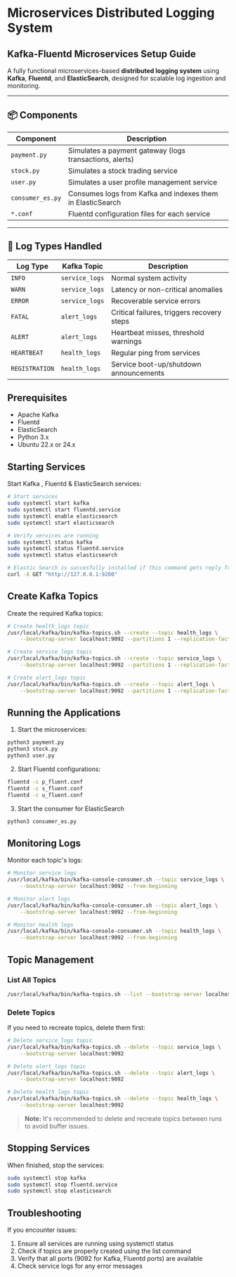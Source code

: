 # Microservices Distributed Logging System

## Kafka-Fluentd Microservices Setup Guide

A fully functional microservices-based **distributed logging system** using **Kafka**, **Fluentd**, and **ElasticSearch**, designed for scalable log ingestion and monitoring.

---

## 📦 Components

| Component      | Description                              |
|----------------|------------------------------------------|
| `payment.py`   | Simulates a payment gateway (logs transactions, alerts) |
| `stock.py`     | Simulates a stock trading service         |
| `user.py`      | Simulates a user profile management service |
| `consumer_es.py` | Consumes logs from Kafka and indexes them in ElasticSearch |
| `*.conf`       | Fluentd configuration files for each service |

---

## 🧠 Log Types Handled

| Log Type     | Kafka Topic     | Description                                  |
|--------------|------------------|----------------------------------------------|
| `INFO`       | `service_logs`   | Normal system activity                       |
| `WARN`       | `service_logs`   | Latency or non-critical anomalies            |
| `ERROR`      | `service_logs`   | Recoverable service errors                   |
| `FATAL`      | `alert_logs`     | Critical failures, triggers recovery steps   |
| `ALERT`      | `alert_logs`     | Heartbeat misses, threshold warnings         |
| `HEARTBEAT`  | `health_logs`    | Regular ping from services                   |
| `REGISTRATION` | `health_logs`  | Service boot-up/shutdown announcements       |


## Prerequisites

- Apache Kafka
- Fluentd
- ElasticSearch
- Python 3.x
- Ubuntu 22.x or 24.x

## Starting Services

Start Kafka , Fluentd & ElasticSearch services:

```bash
# Start services
sudo systemctl start kafka
sudo systemctl start fluentd.service
sudo systemctl enable elasticsearch
sudo systemctl start elasticsearch

# Verify services are running
sudo systemctl status kafka
sudo systemctl status fluentd.service
sudo systemctl status elasticsearch
```

```bash
# Elastic Search is succesfully installed if this command gets reply from the server
curl -X GET "http://127.0.0.1:9200"
```

## Create Kafka Topics

Create the required Kafka topics:

```bash
# Create health_logs topic
/usr/local/kafka/bin/kafka-topics.sh --create --topic health_logs \
    --bootstrap-server localhost:9092 --partitions 1 --replication-factor 1

# Create service_logs topic
/usr/local/kafka/bin/kafka-topics.sh --create --topic service_logs \
    --bootstrap-server localhost:9092 --partitions 1 --replication-factor 1

# Create alert_logs topic
/usr/local/kafka/bin/kafka-topics.sh --create --topic alert_logs \
    --bootstrap-server localhost:9092 --partitions 1 --replication-factor 1
```

## Running the Applications

1. Start the microservices:
```bash
python3 payment.py
python3 stock.py
python3 user.py
```

2. Start Fluentd configurations:
```bash
fluentd -c p_fluent.conf
fluentd -c s_fluent.conf
fluentd -c u_fluent.conf
```

3. Start the consumer for ElasticSearch
```bash
python3 consumer_es.py
```

## Monitoring Logs

Monitor each topic's logs:

```bash
# Monitor service logs
/usr/local/kafka/bin/kafka-console-consumer.sh --topic service_logs \
    --bootstrap-server localhost:9092 --from-beginning

# Monitor alert logs
/usr/local/kafka/bin/kafka-console-consumer.sh --topic alert_logs \
    --bootstrap-server localhost:9092 --from-beginning

# Monitor health logs
/usr/local/kafka/bin/kafka-console-consumer.sh --topic health_logs \
    --bootstrap-server localhost:9092 --from-beginning
```

## Topic Management

### List All Topics
```bash
/usr/local/kafka/bin/kafka-topics.sh --list --bootstrap-server localhost:9092
```

### Delete Topics
If you need to recreate topics, delete them first:

```bash
# Delete service_logs topic
/usr/local/kafka/bin/kafka-topics.sh --delete --topic service_logs \
    --bootstrap-server localhost:9092

# Delete alert_logs topic
/usr/local/kafka/bin/kafka-topics.sh --delete --topic alert_logs \
    --bootstrap-server localhost:9092

# Delete health_logs topic
/usr/local/kafka/bin/kafka-topics.sh --delete --topic health_logs \
    --bootstrap-server localhost:9092
```

> **Note:** It's recommended to delete and recreate topics between runs to avoid buffer issues.

## Stopping Services

When finished, stop the services:

```bash
sudo systemctl stop kafka
sudo systemctl stop fluentd.service
sudo systemctl stop elasticsearch
```

## Troubleshooting

If you encounter issues:
1. Ensure all services are running using systemctl status
2. Check if topics are properly created using the list command
3. Verify that all ports (9092 for Kafka, Fluentd ports) are available
4. Check service logs for any error messages
